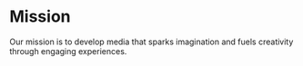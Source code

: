 # Mission
Our mission is to develop media that sparks imagination and fuels creativity through engaging experiences.

